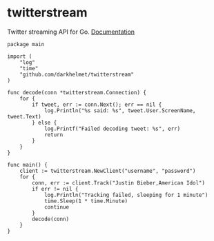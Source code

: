 twitterstream
=============

Twitter streaming API for Go. [Documentation](http://go.pkgdoc.org/github.com/darkhelmet/twitterstream)

    package main

    import (
        "log"
        "time"
        "github.com/darkhelmet/twitterstream"
    )

    func decode(conn *twitterstream.Connection) {
        for {
            if tweet, err := conn.Next(); err == nil {
                log.Println("%s said: %s", tweet.User.ScreenName, tweet.Text)
            } else {
                log.Printf("Failed decoding tweet: %s", err)
                return
            }
        }
    }

    func main() {
        client := twitterstream.NewClient("username", "password")
        for {
            conn, err := client.Track("Justin Bieber,American Idol")
            if err != nil {
                log.Println("Tracking failed, sleeping for 1 minute")
                time.Sleep(1 * time.Minute)
                continue
            }
            decode(conn)
        }
    }
